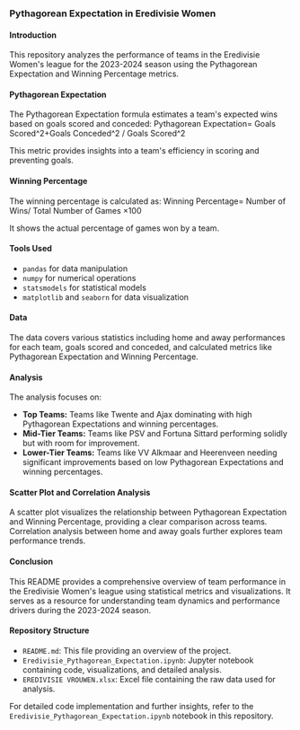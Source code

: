 ### Pythagorean Expectation in Eredivisie Women

#### Introduction
This repository analyzes the performance of teams in the Eredivisie Women's league for the 2023-2024 season using the Pythagorean Expectation and Winning Percentage metrics.

#### Pythagorean Expectation
The Pythagorean Expectation formula estimates a team's expected wins based on goals scored and conceded:
Pythagorean Expectation= Goals Scored^2+Goals Conceded^2 / Goals Scored^2

This metric provides insights into a team's efficiency in scoring and preventing goals.

#### Winning Percentage
The winning percentage is calculated as:
Winning Percentage= Number of Wins/ Total Number of Games ×100

It shows the actual percentage of games won by a team.

#### Tools Used
- `pandas` for data manipulation
- `numpy` for numerical operations
- `statsmodels` for statistical models
- `matplotlib` and `seaborn` for data visualization

#### Data
The data covers various statistics including home and away performances for each team, goals scored and conceded, and calculated metrics like Pythagorean Expectation and Winning Percentage.

#### Analysis
The analysis focuses on:
- **Top Teams:** Teams like Twente and Ajax dominating with high Pythagorean Expectations and winning percentages.
- **Mid-Tier Teams:** Teams like PSV and Fortuna Sittard performing solidly but with room for improvement.
- **Lower-Tier Teams:** Teams like VV Alkmaar and Heerenveen needing significant improvements based on low Pythagorean Expectations and winning percentages.

#### Scatter Plot and Correlation Analysis
A scatter plot visualizes the relationship between Pythagorean Expectation and Winning Percentage, providing a clear comparison across teams. Correlation analysis between home and away goals further explores team performance trends.

#### Conclusion
This README provides a comprehensive overview of team performance in the Eredivisie Women's league using statistical metrics and visualizations. It serves as a resource for understanding team dynamics and performance drivers during the 2023-2024 season.

#### Repository Structure
- `README.md`: This file providing an overview of the project.
- `Eredivisie_Pythagorean_Expectation.ipynb`: Jupyter notebook containing code, visualizations, and detailed analysis.
- `EREDIVISIE VROUWEN.xlsx`: Excel file containing the raw data used for analysis.

For detailed code implementation and further insights, refer to the `Eredivisie_Pythagorean_Expectation.ipynb` notebook in this repository.
